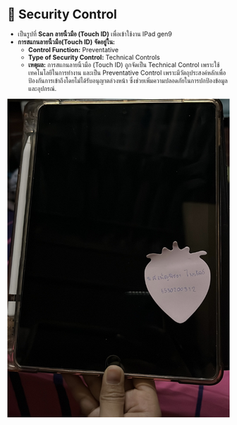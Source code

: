# 🔗 Security Control
- เป็นรูปที่ **Scan ลายนิ้วมือ (Touch ID)** เพื่อเข้าใช้งาน IPad gen9 
- **การสแกนลายนิ้วมือ(Touch ID) จัดอยู่ใน:**
  - **Control Function:** Preventative
  - **Type of Security Control:** Technical Controls
  - **เหตุผล:**
การสแกนลายนิ้วมือ (Touch ID) ถูกจัดเป็น Technical Control เพราะใช้เทคโนโลยีในการทำงาน และเป็น Preventative Control เพราะมีวัตถุประสงค์หลักเพื่อป้องกันการเข้าถึงโดยไม่ได้รับอนุญาตล่วงหน้า ซึ่งช่วยเพิ่มความปลอดภัยในการปกป้องข้อมูลและอุปกรณ์.

![pic](img/Img2.jpg)


